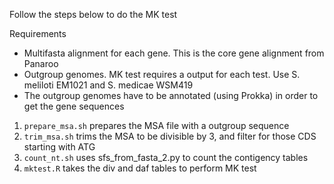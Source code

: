 Follow the steps below to do the MK test

Requirements
- Multifasta alignment for each gene. This is the core gene alignment from Panaroo
- Outgroup genomes. MK test requires a output for each test. Use S. meliloti EM1021 and S. medicae WSM419
- The outgroup genomes have to be annotated (using Prokka) in order to get the gene sequences

1. `prepare_msa.sh` prepares the MSA file with a outgroup sequence
2. `trim_msa.sh` trims the MSA to be divisible by 3, and filter for those CDS starting with ATG
3. `count_nt.sh` uses sfs_from_fasta_2.py to count the contigency tables 
4. `mktest.R` takes the div and daf tables to perform MK test
